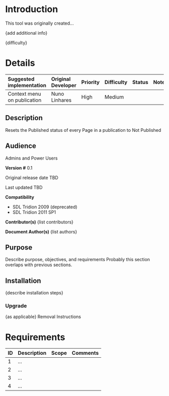 # Introduction #
This tool was originally created...

{add additional info}

{difficulty}

# Details #
|Suggested implementation|Original Developer|Priority|Difficulty|Status|Notes|
|:-----------------------|:-----------------|:-------|:---------|:-----|:----|
|Context menu on publication|Nuno Linhares|High|Medium|  |  |

## Description ##
Resets the Published status of every Page in a publication to Not Published
## Audience ##
Admins and Power Users


**Version #**
0.1

Original release date
TBD

Last updated
TBD

**Compatibility**
  * SDL Tridion 2009 (deprecated)
  * SDL Tridion 2011 SP1

**Contributor(s)**
{list contributors}

**Document Author(s)**
{list authors}

## Purpose ##
Describe purpose, objectives, and requirements
Probably this section overlaps with previous sections.

## Installation ##
{describe installation steps}

### Upgrade ###
{as applicable}
Removal Instructions

# Requirements #
| ID | Description | Scope | Comments |
|:---|:------------|:------|:---------|
| 1 | ... |  |  |
| 2 | ... |  |  |
| 3 | ... |  |  |
| 4 | ... |  |  |